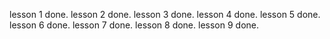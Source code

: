 lesson 1 done.
lesson 2 done.
lesson 3 done.
lesson 4 done.
lesson 5 done.
lesson 6 done.
lesson 7 done.
lesson 8 done.
lesson 9 done.